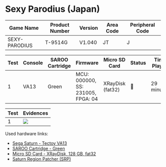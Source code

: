 # Sexy Parodius (Japan)

| Game Name     | Product Number | Version | Area Code | Peripheral Code |
| ------------- | -------------- | ------- | --------- | --------------- |
| SEXY-PARODIUS | T-9514G        | V1.040  | JT        | J               |

| Test | Console | SAROO Cartridge | Firmware                          | Micro SD Card    | Status | Time Played |
| ---- | ------- | --------------- | --------------------------------- | ---------------- | ------ | ----------- |
| 1    | VA13    | Green           | MCU: 000000, SS: 231005, FPGA: 04 | XRayDisk (fat32) | :100:  | 29 minutes  |

| Test | Evidences                                                                                        |
| ---- | ------------------------------------------------------------------------------------------------ |
| 1    | [![](https://img.youtube.com/vi/obhZeSNKE-o/0.jpg)](https://www.youtube.com/watch?v=obhZeSNKE-o) |

Used hardware links:

- [Sega Saturn - Tectoy VA13](../../../../Info/Consoles/VA13/README.md)
- [SAROO Cartridge - Green](../../../../Info/Cartridges/RetroGameParadiseStore/1.32F/README.md)
- [Micro SD Card - XRayDisk, 128 GB, fat32](../../../../Info/SdCards/XRayDisk/128GB/fat32/README.md)
- [Saturn Region Patcher (SRP)](https://segaxtreme.net/resources/saturn-region-patcher.81/download)
